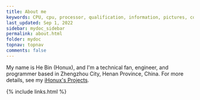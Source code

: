 ```yaml
---
title: About me
keywords: CPU, cpu, processor, qualification, information, pictures, core, frequency, chip packaging, packaging, cpu info, x86, collection, amd, cyrix, harris, ibm, idt, iit, intel, motorola, nec, sgs, sgs-thomson, siemens, ST, signetics, mhs, ti, texas instruments, ulsi, umc, weitek, zilog, 808x, 8085, 8088, 8086, 80188, 80186, 80286, 286, 80386, 386, i386, Am386, 386sx, 386dx, 486, i486, 586, 486sx, 486dx, overdrive, 487, pentium, 586, 5x86, 386dlc, 386slc, 486dx2, mmx, ppro, pentium-pro, pro, athlon, duron, z80, dirk oppelt, dirk, oppelt, engineering, sample, samples
last_updated: Sep 1, 2022
sidebar: mydoc_sidebar
permalink: about.html
folder: mydoc
topnav: topnav
comments: false
---
```


My name is He Bin (Honux), and I'm a technical fan, engineer, and programmer based in Zhengzhou City, Henan Province, China. For more details, see my [iHonux's Projects](https://fxrj.github.io).

{% include links.html %}
